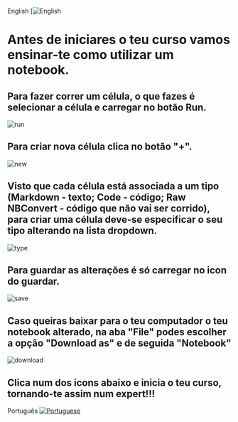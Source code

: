 English [![English](https://py2learn.github.io/Py2Learn---English/)


# Antes de iniciares o teu curso vamos ensinar-te como utilizar um notebook.

## Para fazer correr um célula, o que fazes é selecionar a célula e carregar no botão **Run**.
![run](correrCelula.png)

## Para criar nova célula clica no botão "+".
![new](adicionarCelula.png)

## Visto que cada célula está associada a um tipo (Markdown - texto; Code - código; Raw NBConvert - código que não vai ser corrido), para criar uma célula deve-se especificar o seu tipo alterando na lista dropdown.
![type](tipoCelula.png)

## Para guardar as alterações é só carregar no icon do guardar.
![save](guardarCelula.png)

## Caso queiras baixar para o teu computador o teu notebook alterado, na aba "File" podes escolher a opção "Download as" e de seguida "Notebook"
![download](downloadNotebook.png)


## Clica num dos icons abaixo e inicia o teu curso, tornando-te assim num expert!!!


Português [![Portuguese](https://mybinder.org/badge_logo.svg)](https://mybinder.org/v2/gh/py2learn/blog/master) <br/>
